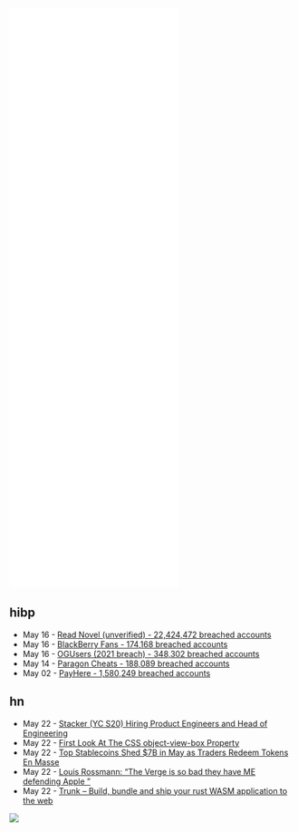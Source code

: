 ![Metrics](https://raw.githubusercontent.com/phixion/phixion/master/metrics.svg)

## hibp

<!--
for https://github.com/phixion/phixion/blob/main/.github/workflows/feeds.yml
-->
<!--START_SECTION:haveibeenpwnd-->
- May 16 - [Read Novel (unverified) - 22,424,472 breached accounts](https://haveibeenpwned.com/PwnedWebsites#ReadNovel)
- May 16 - [BlackBerry Fans - 174,168 breached accounts](https://haveibeenpwned.com/PwnedWebsites#BlackBerryFans)
- May 16 - [OGUsers (2021 breach) - 348,302 breached accounts](https://haveibeenpwned.com/PwnedWebsites#OGUsers2021)
- May 14 - [Paragon Cheats - 188,089 breached accounts](https://haveibeenpwned.com/PwnedWebsites#ParagonCheats)
- May 02 - [PayHere - 1,580,249 breached accounts](https://haveibeenpwned.com/PwnedWebsites#PayHere)
<!--END_SECTION:haveibeenpwnd-->

## hn

<!--
for https://github.com/phixion/phixion/blob/main/.github/workflows/feeds.yml
-->
<!--START_SECTION:hn-->
- May 22 - [Stacker (YC S20) Hiring Product Engineers and Head of Engineering](https://www.stackerhq.com/careers#job-listing)
- May 22 - [First Look At The CSS object-view-box Property](https://ishadeed.com/article/css-object-view-box/)
- May 22 - [Top Stablecoins Shed $7B in May as Traders Redeem Tokens En Masse](https://blockworks.co/top-stablecoins-shed-7b-in-may-as-traders-redeem-tokens-en-masse/)
- May 22 - [Louis Rossmann: “The Verge is so bad they have ME defending Apple ”](https://www.youtube.com/watch?v=9vhCaFW5xTk)
- May 22 - [Trunk – Build, bundle and ship your rust WASM application to the web](https://github.com/thedodd/trunk)
<!--END_SECTION:hn-->

<!--
for https://yhype.me
-->
![](https://hit.yhype.me/github/profile?user_id=13013670)
